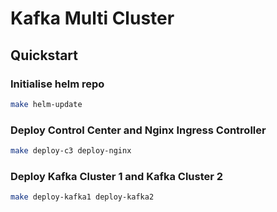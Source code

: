 # Kafka Multi Cluster

## Quickstart

### Initialise helm repo

```sh
make helm-update
```

### Deploy Control Center and Nginx Ingress Controller
```sh
make deploy-c3 deploy-nginx
```

### Deploy Kafka Cluster 1 and Kafka Cluster 2
```sh
make deploy-kafka1 deploy-kafka2
```